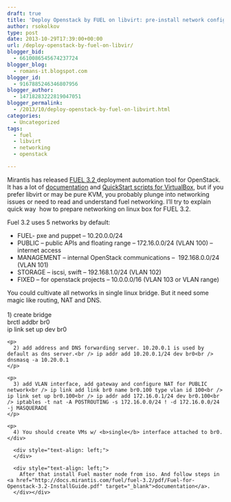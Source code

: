 ```yaml
---
draft: true
title: 'Deploy Openstack by FUEL on libvirt: pre-install network configuration'
author: rsokolkov
type: post
date: 2013-10-29T17:39:00+00:00
url: /deploy-openstack-by-fuel-on-libvir/
blogger_bid:
  - 6610086545674237724
blogger_blog:
  - romans-it.blogspot.com
blogger_id:
  - 9167885246346807956
blogger_author:
  - 14718283222819047051
blogger_permalink:
  - /2013/10/deploy-openstack-by-fuel-on-libvirt.html
categories:
  - Uncategorized
tags:
  - fuel
  - libvirt
  - networking
  - openstack

---
```

<div dir="ltr" style="text-align: left;" trbidi="on">
  Mirantis has released <a href="http://software.mirantis.com/" target="_blank">FUEL 3.2 </a>deployment automation tool for OpenStack. It has a lot of <a href="http://docs.mirantis.com/fuel/fuel-3.2/" target="_blank">documentation</a> and <a href="http://software.mirantis.com/quick-start/" target="_blank">QuickStart scripts for VirtualBox</a>, but if you prefer libvirt or may be pure KVM, you probably plunge into networking issues or need to read and understand fuel networking. I&#8217;ll try to explain quick way&nbsp; how to prepare networking on linux box for FUEL 3.2.</p> 
  
  <p>
    Fuel 3.2 uses 5 networks by default:
  </p>
  
  <ul style="text-align: left;">
    <li>
      FUEL- pxe and puppet &#8211; 10.20.0.0/24
    </li>
    <li>
      PUBLIC &#8211; public APIs and floating range &#8211; 172.16.0.0/24 (VLAN 100) &#8211; internet access
    </li>
    <li>
      MANAGEMENT &#8211; internal OpenStack communications &#8211;&nbsp; 192.168.0.0/24 (VLAN 101)
    </li>
    <li>
      STORAGE &#8211; iscsi, swift &#8211; 192.168.1.0/24 (VLAN 102)
    </li>
    <li>
      FIXED &#8211; for openstack projects &#8211; 10.0.0.0/16 (VLAN 103 or VLAN range)
    </li>
  </ul>
  
  <div style="text-align: left;">
    You could cultivate all networks in single linux bridge. But it need some magic like routing, NAT and DNS.
  </div>
  
  <div style="text-align: left;">
  </div>
  
  <div style="text-align: left;">
  </div>
  
  <div style="text-align: left;">
  </div>
  
  <div style="text-align: left;">
    <br /> 1) create bridge<br /> brctl addbr br0<br /> ip link set up dev br0</p> 
    
    <p>
      2) add address and DNS forwarding server. 10.20.0.1 is used by default as dns server.<br /> ip addr add 10.20.0.1/24 dev br0<br /> dnsmasq -a 10.20.0.1
    </p>
    
    <p>
      3) add VLAN interface, add gateway and configure NAT for PUBLIC network<br /> ip link add link br0 name br0.100 type vlan id 100<br /> ip link set up br0.100<br /> ip addr add 172.16.0.1/24 dev br0.100<br /> iptables -t nat -A POSTROUTING -s 172.16.0.0/24 ! -d 172.16.0.0/24 -j MASQUERADE
    </p>
    
    <p>
      4) You should create VMs w/ <b>single</b> interface attached to br0.</div> 
      
      <div style="text-align: left;">
      </div>
      
      <div style="text-align: left;">
        After that install Fuel master node from iso. And follow steps in <a href="http://docs.mirantis.com/fuel/fuel-3.2/pdf/Fuel-for-Openstack-3.2-InstallGuide.pdf" target="_blank">documentation</a>.
      </div></div>
